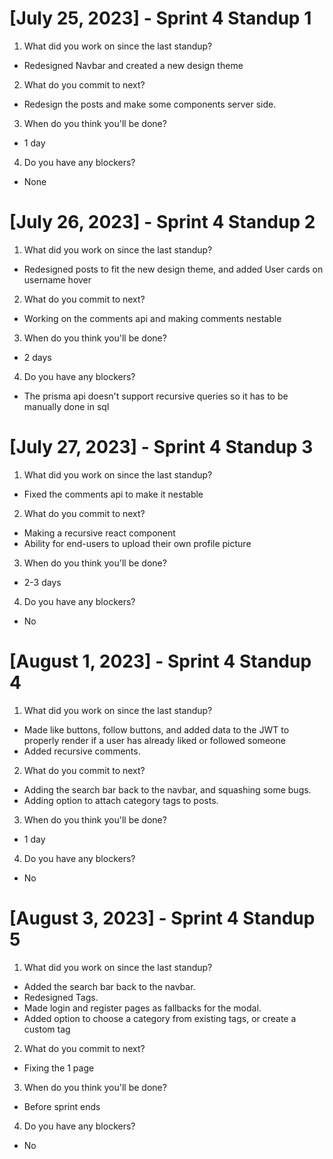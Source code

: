# [July 25, 2023] - Sprint 4 Standup 1
1. What did you work on since the last standup?
- Redesigned Navbar and created a new design theme
2. What do you commit to next? 
- Redesign the posts and make some components server side.
3. When do you think you'll be done? 
- 1 day
4. Do you have any blockers?
- None

# [July 26, 2023] - Sprint 4 Standup 2
1. What did you work on since the last standup? 
- Redesigned posts to fit the new design theme, and added User cards on username hover
2. What do you commit to next? 
- Working on the comments api and making comments nestable
3. When do you think you'll be done?
- 2 days
4. Do you have any blockers? 
- The prisma api doesn't support recursive queries so it has to be manually done in sql
# [July 27, 2023] - Sprint 4 Standup 3
1. What did you work on since the last standup? 
- Fixed the comments api to make it nestable
2. What do you commit to next? 
- Making a recursive react component
- Ability for end-users to upload their own profile picture
3. When do you think you'll be done? 
- 2-3 days
4. Do you have any blockers? 
- No
# [August 1, 2023] - Sprint 4 Standup 4
1. What did you work on since the last standup? 
- Made like buttons, follow buttons, and added data to the JWT to properly render if a user has already liked or followed someone
- Added recursive comments.
2. What do you commit to next? 
- Adding the search bar back to the navbar, and squashing some bugs.
- Adding option to attach category tags to posts.
3. When do you think you'll be done? 
- 1 day
4. Do you have any blockers? 
- No
# [August 3, 2023] - Sprint 4 Standup 5
1. What did you work on since the last standup?
- Added the search bar back to the navbar. 
- Redesigned Tags. 
- Made login and register pages as fallbacks for the modal.
- Added option to choose a category from existing tags, or create a custom tag
2. What do you commit to next?
- Fixing the 1 page
3. When do you think you'll be done? 
- Before sprint ends
4. Do you have any blockers? 
- No
